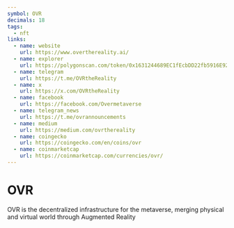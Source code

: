 ```yaml
---
symbol: OVR
decimals: 18
tags:
  - nft
links:
  - name: website
    url: https://www.overthereality.ai/
  - name: explorer
    url: https://polygonscan.com/token/0x1631244689EC1fEcbDD22fb5916E920dFC9b8D30
  - name: telegram
    url: https://t.me/OVRtheReality
  - name: x
    url: https://x.com/OVRtheReality
  - name: facebook
    url: https://facebook.com/Overmetaverse
  - name: telegram_news
    url: https://t.me/ovrannouncements
  - name: medium
    url: https://medium.com/ovrthereality
  - name: coingecko
    url: https://coingecko.com/en/coins/ovr
  - name: coinmarketcap
    url: https://coinmarketcap.com/currencies/ovr/
---
```


# OVR

OVR is the decentralized infrastructure for the metaverse, merging physical and virtual world through Augmented Reality
